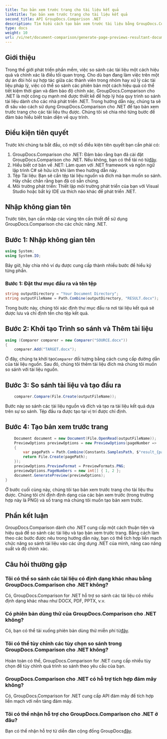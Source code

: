 ```yaml
---
title: Tạo bản xem trước trang cho tài liệu kết quả
linktitle: Tạo bản xem trước trang cho tài liệu kết quả
second_title: API GroupDocs.Comparison .NET
description: Tìm hiểu cách tạo bản xem trước tài liệu bằng GroupDocs.Comparison cho .NET. So sánh tài liệu một cách hiệu quả và chính xác.
type: docs
weight: 10
url: /vi/net/document-comparison/generate-page-previews-resultant-document/
---
```

## Giới thiệu
Trong thế giới phát triển phần mềm, việc so sánh các tài liệu một cách hiệu quả và chính xác là điều tối quan trọng. Cho dù bạn đang làm việc trên một dự án đòi hỏi sự hợp tác giữa các thành viên trong nhóm hay xử lý các tài liệu pháp lý, việc có thể so sánh các phiên bản một cách hiệu quả có thể tiết kiệm thời gian và đảm bảo độ chính xác. GroupDocs.Comparison cho .NET là một công cụ mạnh mẽ được thiết kế để hợp lý hóa quy trình so sánh tài liệu dành cho các nhà phát triển .NET. Trong hướng dẫn này, chúng ta sẽ đi sâu vào cách sử dụng GroupDocs.Comparison cho .NET để tạo bản xem trước trang cho các tài liệu thu được. Chúng tôi sẽ chia nhỏ từng bước để đảm bảo hiểu biết toàn diện về quy trình.
## Điều kiện tiên quyết
Trước khi chúng ta bắt đầu, có một số điều kiện tiên quyết bạn cần phải có:
1.  GroupDocs.Comparison cho .NET: Đảm bảo rằng bạn đã cài đặt GroupDocs.Comparison cho .NET. Nếu không, bạn có thể tải nó từ[đây](https://releases.groupdocs.com/comparison/net/).
2. Hiểu biết cơ bản về .NET: Làm quen với .NET framework và ngôn ngữ lập trình C# sẽ hữu ích khi làm theo hướng dẫn này.
3. Tệp Tài liệu: Bạn sẽ cần tệp tài liệu nguồn và đích mà bạn muốn so sánh. Hãy chắc chắn rằng bạn đã có sẵn chúng.
4. Môi trường phát triển: Thiết lập môi trường phát triển của bạn với Visual Studio hoặc bất kỳ IDE ưa thích nào khác để phát triển .NET.

## Nhập không gian tên
Trước tiên, bạn cần nhập các vùng tên cần thiết để sử dụng GroupDocs.Comparison cho các chức năng .NET.
## Bước 1: Nhập không gian tên
```csharp
using System;
using System.IO;
```
Bây giờ, hãy chia nhỏ ví dụ được cung cấp thành nhiều bước để hiểu kỹ từng phần.
### Bước 1: Đặt thư mục đầu ra và tên tệp
```csharp
string outputDirectory = "Your Document Directory";
string outputFileName = Path.Combine(outputDirectory, "RESULT.docx");
```
Trong bước này, chúng tôi xác định thư mục đầu ra nơi tài liệu kết quả sẽ được lưu và chỉ định tên cho tệp kết quả.
## Bước 2: Khởi tạo Trình so sánh và Thêm tài liệu
```csharp
using (Comparer comparer = new Comparer("SOURCE.docx"))
{
    comparer.Add("TARGET.docx");
```
 Ở đây, chúng ta khởi tạo`Comparer` đối tượng bằng cách cung cấp đường dẫn của tài liệu nguồn. Sau đó, chúng tôi thêm tài liệu đích mà chúng tôi muốn so sánh với tài liệu nguồn.
## Bước 3: So sánh tài liệu và tạo đầu ra
```csharp
    comparer.Compare(File.Create(outputFileName));
```
Bước này so sánh các tài liệu nguồn và đích và tạo ra tài liệu kết quả dựa trên sự so sánh. Tệp đầu ra được tạo tại vị trí được chỉ định.
## Bước 4: Tạo bản xem trước trang
```csharp
    Document document = new Document(File.OpenRead(outputFileName));
    PreviewOptions previewOptions = new PreviewOptions(pageNumber =>
    {
        var pagePath = Path.Combine(Constants.SamplesPath, $"result_{pageNumber}.png");
        return File.Create(pagePath);
    });
    previewOptions.PreviewFormat = PreviewFormats.PNG;
    previewOptions.PageNumbers = new int[] { 1, 2 };
    document.GeneratePreview(previewOptions);
}
```
Ở bước cuối cùng này, chúng tôi tạo bản xem trước trang cho tài liệu thu được. Chúng tôi chỉ định định dạng của các bản xem trước (trong trường hợp này là PNG) và số trang mà chúng tôi muốn tạo bản xem trước.

## Phần kết luận
GroupDocs.Comparison dành cho .NET cung cấp một cách thuận tiện và hiệu quả để so sánh các tài liệu và tạo bản xem trước trang. Bằng cách làm theo các bước được nêu trong hướng dẫn này, bạn có thể tích hợp liền mạch chức năng so sánh tài liệu vào các ứng dụng .NET của mình, nâng cao năng suất và độ chính xác.
## Câu hỏi thường gặp
### Tôi có thể so sánh các tài liệu có định dạng khác nhau bằng GroupDocs.Comparison cho .NET không?
Có, GroupDocs.Comparison for .NET hỗ trợ so sánh các tài liệu có nhiều định dạng khác nhau như DOCX, PDF, PPTX, v.v.
### Có phiên bản dùng thử của GroupDocs.Comparison cho .NET không?
 Có, bạn có thể tải xuống phiên bản dùng thử miễn phí từ[đây](https://releases.groupdocs.com/).
### Tôi có thể tùy chỉnh các tùy chọn so sánh trong GroupDocs.Comparison cho .NET không?
Hoàn toàn có thể, GroupDocs.Comparison for .NET cung cấp nhiều tùy chọn để tùy chỉnh quá trình so sánh theo yêu cầu của bạn.
### GroupDocs.Comparison cho .NET có hỗ trợ tích hợp đám mây không?
Có, GroupDocs.Comparison for .NET cung cấp API đám mây để tích hợp liền mạch với nền tảng đám mây.
### Tôi có thể nhận hỗ trợ cho GroupDocs.Comparison cho .NET ở đâu?
 Bạn có thể nhận hỗ trợ từ diễn đàn cộng đồng GroupDocs[đây](https://forum.groupdocs.com/c/comparison/12).